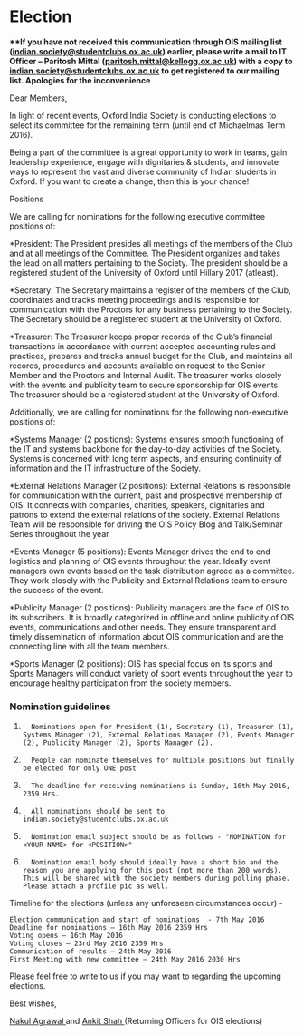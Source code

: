 # Election

<b>**If you have not received this communication through OIS mailing list (indian.society@studentclubs.ox.ac.uk) earlier, please write a mail to IT Officer – Paritosh Mittal (paritosh.mittal@kellogg.ox.ac.uk) with a copy to indian.society@studentclubs.ox.ac.uk to get registered to our mailing list. Apologies for the inconvenience </b>



Dear Members, 

In light of recent events, Oxford India Society is conducting elections to select its committee for the remaining term (until end of Michaelmas Term 2016). 

Being a part of the committee is a great opportunity to work in teams, gain leadership experience, engage with dignitaries & students, and innovate ways to represent the vast and diverse community of Indian students in Oxford. If you want to create a change, then this is your chance!

Positions


We are calling for nominations for the following executive committee positions of: 

 *President: The President presides all meetings of the members of the Club and at all meetings of the Committee. The President organizes and takes the lead on all matters pertaining to the Society. The president should be a registered student of the University of Oxford until Hillary 2017 (atleast). 

*Secretary:  The Secretary maintains a register of the members of the Club, coordinates and tracks meeting proceedings and is responsible for communication with the Proctors for any business pertaining to the Society. The Secretary should be a registered student at the University of Oxford.

*Treasurer: The Treasurer keeps proper records of the Club’s financial transactions in accordance with current accepted accounting rules and practices, prepares and tracks annual budget for the Club, and maintains all records, procedures and accounts available on request to the Senior Member and the Proctors and Internal Audit. The treasurer works closely with the events and publicity team to secure sponsorship for OIS events. The treasurer should be a registered student at the University of Oxford.

 

Additionally, we are calling for nominations for the following non-executive positions of:

*Systems Manager (2 positions): Systems ensures smooth functioning of the IT and systems backbone for the day-to-day activities of the Society. Systems is concerned with long term aspects, and ensuring continuity of information and the IT infrastructure of the Society. 

*External Relations Manager (2 positions): External Relations is responsible for communication with the current, past and prospective membership of OIS. It connects with companies, charities, speakers, dignitaries and patrons to extend the external relations of the society. External Relations Team will be responsible for driving the OIS Policy Blog and Talk/Seminar Series throughout the year

*Events Manager (5 positions): Events Manager drives the end to end logistics and planning of OIS events throughout the year. Ideally event managers own events based on the task distribution agreed as a committee. They work closely with the Publicity and External Relations team to ensure the success of the event.

*Publicity Manager (2 positions): Publicity managers are the face of OIS to its subscribers. It is broadly categorized in offline and online publicity of OIS events, communications and other needs. They ensure transparent and timely dissemination of information about OIS communication and are the connecting line with all the team members.

*Sports Manager (2 positions): OIS has special focus on its sports and Sports Managers will conduct variety of sport events throughout the year to encourage healthy participation from the society members.

<h3>Nomination guidelines</h3>

   
1.       Nominations open for President (1), Secretary (1), Treasurer (1), Systems Manager (2), External Relations Manager (2), Events Manager (2), Publicity Manager (2), Sports Manager (2).
2.       People can nominate themselves for multiple positions but finally be elected for only ONE post
3.       The deadline for receiving nominations is Sunday, 16th May 2016, 2359 Hrs.
4.       All nominations should be sent to indian.society@studentclubs.ox.ac.uk
5.       Nomination email subject should be as follows - "NOMINATION for <YOUR NAME> for <POSITION>"
6.       Nomination email body should ideally have a short bio and the reason you are applying for this post (not more than 200 words). This will be shared with the society members during polling phase. Please attach a profile pic as well.

 

Timeline for the elections (unless any unforeseen circumstances occur) - 

    Election communication and start of nominations  - 7th May 2016 
    Deadline for nominations – 16th May 2016 2359 Hrs
    Voting opens – 16th May 2016
    Voting closes – 23rd May 2016 2359 Hrs
    Communication of results – 24th May 2016
    First Meeting with new committee – 24th May 2016 2030 Hrs

Please feel free to write to us if you may want to regarding the upcoming elections. 

Best wishes,

<a href = "mailto:treasurer@oxfordindiasociety.org.uk">Nakul Agrawal </a> and <a href ="mailto:president@oxfordindiasociety.org.uk"> Ankit Shah </a> (Returning Officers for OIS elections)
